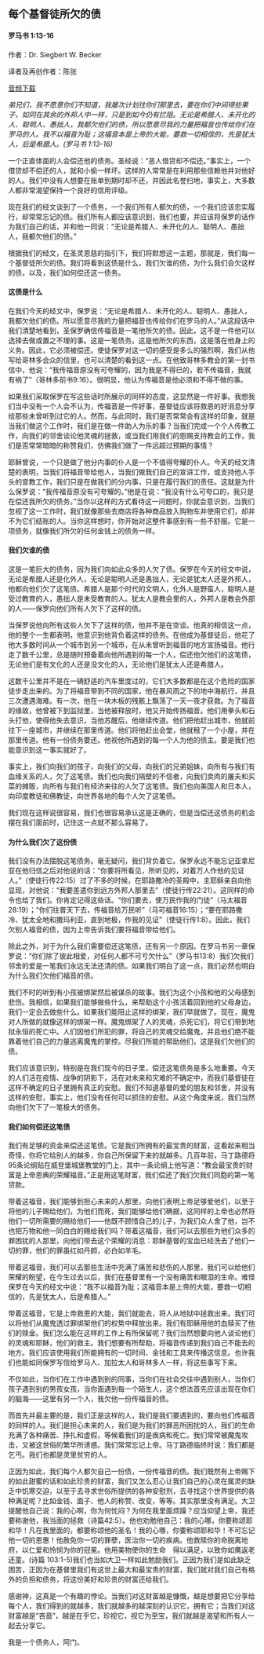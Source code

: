 ﻿## 每个基督徒所欠的债

#### 罗马书 1:13-16

作者：Dr. Siegbert W. Becker

译者及再创作者：陈张

[音频下载](https://link.jscdn.cn/1drv/aHR0cHM6Ly8xZHJ2Lm1zL3UvcyFBaW5LWUhaYVJhLW5sa1lXSTB0QlhxUnlQMWdCP2U9bElEME5h.mp3)  

*弟兄们，我不愿意你们不知道，我屡次计划往你们那里去，要在你们中间得些果子，如同在其余的外邦人中一样，只是到如今仍有拦阻。无论是希腊人、未开化的人、聪明人、愚拙人，我都欠他们的债，所以愿意尽我的力量把福音也传给你们在罗马的人。我不以福音为耻；这福音本是上帝的大能，要救一切相信的，先是犹太人，后是希腊人。(罗马书 1:13-16)*

一个正直体面的人会偿还他的债务。圣经说：“恶人借贷却不偿还。”事实上，一个借贷却不偿还的人，就和小偷一样坏。这样的人常常是在利用那些信赖他并对他好的人。我们中没有人想要在账单到期时却不还，并因此名誉扫地，事实上，大多数人都非常渴望保持一个良好的信用评级。

现在我们的经文谈到了一个债务，一个我们所有人都欠的债，一个我们应该忠实履行，却常常忘记的债。我们所有人都应该意识到，我们也要，并应该将保罗的话作为我们自己的话，并和他一同说：“无论是希腊人、未开化的人、聪明人、愚拙人，我都欠他们的债。”

根据我们的经文，在圣灵恩慈的指引下，我们将默想这一主题，那就是，我们每一个基督徒所欠的债。我们将看到这债是什么，我们欠谁的债，为什么我们会欠这样的债，以及，我们如何偿还这一债务。

#### 这债是什么

在我们今天的经文中，保罗说：“无论是希腊人、未开化的人、聪明人、愚拙人，我都欠他们的债。所以愿意尽我的力量把福音也传给你们在罗马的人。”从这段话中我们清楚地看到，圣保罗确信传福音是一笔他所欠的债。因此，这不是一件他可以选择去做或置之不理的事。这是一笔债务。这是他所欠的东西，这是落在他身上的义务。因此，它必须被偿还。使徒保罗对这一切的感受是多么的强烈啊，我们从他写给哥林多会众的信里，也可以清楚的看到这一点。在他致哥林多教会的第一封书信中，他说：“我传福音原没有可夸耀的，因为我是不得已的，若不传福音，我就有祸了”（哥林多前书9:16）。很明显，他认为传福音是他必须和不得不做的事。

如果我们采取保罗在写这些话时所展示的同样的态度，这显然是一件好事。我想我们当中没有一个人会不认为，传福音是一件好事，基督徒应该将救恩的好消息分享给那些未曾听到过它的人。然而，与此同时，我们是否常常会有这样的印象，就是当我们做这个工作时，我们是在做一件助人为乐的事？当我们完成一个个人传教工作，向我们的邻舍谈论他灵魂的拯救，或当我们用我们的恩赐支持教会的工作，我们是否常常暗暗的称赞我们，仿佛我们做了一件远超过预期的事情？

耶稣曾说，一个只是做了他分内事的仆人是一个不值得夸耀的仆人。今天的经文清楚的表明，当我们将福音带给他人，当我们做我们自己的宣讲工作，或支持他人手头的宣教工作，我们只是在做我们的分内事，只是在履行我们的责任。这就是为什么保罗说：“我传福音原没有可夸耀的。”他是在说：“我没有什么可夸口的，我只是在偿还我所欠的债务。”当你以这样的方式看待这一问题时，你就会意识到，当我们忽视了这一工作时，我们就像那些去商店将各种商品放入购物车并使用它们，却并不为它们结账的人。当你这样想时，你开始对这整件事感到有一些不舒服。它是一项债务，就像我们所欠的任何金钱上的债务一样。

#### 我们欠谁的债

这是一笔巨大的债务，因为我们向如此众多的人欠了债。保罗在今天的经文中说，无论是希腊人还是化外人，无论是聪明人还是愚拙人，无论是犹太人还是外邦人，他都向他们欠了这笔债。希腊人是那个时代的文明人，化外人是野蛮人，聪明人是受过教育的人，愚拙人是未受教育的人。犹太人是教会里的人，外邦人是教会外部的人——保罗向他们所有人欠下了这样的债。

当保罗说他向所有这些人欠下了这样的债，他并不是在空谈。他真的相信这一点，他的整个一生都表明，他意识到他背负着这样的债务。在他成为基督徒后，他花了他大多数时间从一个城市到另一个城市，在从未曾听到福音的地方宣扬福音。他行走了数千公里，总是随时预备着向他所遇到的每一个人，偿还他欠他们的这笔债，无论他们是有文化的人还是没文化的人，无论他们是犹太人还是希腊人。

这数千公里并不是在一辆舒适的汽车里度过的，它们大多数都是在这个危险的国家徒步走出来的。为了将福音带到不同的国家，他在暴风雨之下的地中海航行，并且三次遭遇海难。有一次，他在一块木板的残骸上飘荡了一天一夜才获救。为了福音的缘故，他曾被下到监狱里，当他被释放时，他又开始传扬福音。他们用拳头和石头打他，使得他失去意识，当他苏醒后，他继续传道。他们把他赶出城市，他就前往下一座城市，并继续在那里传道。他们将他赶出会堂，他就租了一个小屋，并在那里传道。他有一份债务要还。他视他所遇到的每一个人为他的债主。要是我们也能意识到这一事实就好了。

事实上，我们向我们的孩子，向我们的父母，向我们的兄弟姐妹，向所有与我们有血缘关系的人，欠了这笔债。我们也向我们隔壁的不信者，向我们卖肉的屠夫和买菜的摊贩，向所有与我们有经济来往的人欠了这笔债。我们也向美国人和日本人，向印度教徒和佛教徒，向世界各地的每个人欠了这笔债。

我们现在这样说很容易，我们也很容易承认这是正确的，但是当偿还这债务的机会摆在我们面前时，记住这一点就不那么容易了。

#### 为什么我们欠了这份债

我们没有办法摆脱这笔债务。毫无疑问，我们背负着它。保罗永远不能忘记亚拿尼亚在他归信之后对他说的话：“你要将所看见，所听见的，对着万人作他的见证人。”（使徒行传22:15）过了不多的时候，在耶路撒冷的圣殿中，主耶稣亲自向他显现，对他说：“我要差遣你到远方外邦人那里去”（使徒行传22:21）。这同样的命令也给了我们。你肯定记得这些话。“你们要去，使万民作我的门徒”（马太福音28:19）；“你们往普天下去，传福音给万民听”（马可福音16:15）；“要在耶路撒冷、犹太全地和撒玛利亚，直到地极，作我的见证”（使徒行传1:8）。因此，我们欠别人福音的债，因为上帝告诉我们要将福音带给他们。

除此之外，对于为什么我们需要偿还这笔债，还有另一个原因。在罗马书另一章保罗说：“你们除了彼此相爱，对任何人都不可亏欠什么”（罗马书13:8）我们欠我们邻舍的爱是一笔我们永远无法还清的债。如果我们明白了这一点，我们必然也明白为什么我们欠他们福音的债。 

我们不时的听到有小孩被绑架然后被谋杀的故事。我们为这个小孩和他的父母感到悲伤。我相信，如果我们能够做些什么，来帮助这个小孩活着回到他的父母身边，我们一定会去做些什么。如果我们能阻止这样的绑架，我们早就做了。现在，魔鬼对人所做的就像这样的绑架一样。魔鬼绑架了人的灵魂，杀死它们，将它们带到地狱永恒的死亡中。人们因他们所犯的罪，将自己的灵魂交给魔鬼，并且他们绝不能靠着他们自己的力量逃离魔鬼的掌控。尽我们所能的帮助他们，这是我们欠他们的债。

我们应该意识到，特别是在我们现今的日子里，偿还这笔债务是多么地重要。今天的人们活在疫情、战争的阴影下，活在对未来和灾难的不确定中，而我们基督徒在这样不确定的日子里拥有真正的安慰。我们不知道基督的爱的朋友和邻舍，并没有这样的安慰，事实上，他们没有任何可以抓住的安慰。从这个角度来说，我们当然向他们欠下了一笔极大的债务。

#### 我们如何偿还这笔债

我们有足够的资金来偿还这笔债。它是我们所拥有的最宝贵的财富，这看起来相当奇怪，你将它给别人的越多，你自己所保留下来的就越多。几百年前，马丁路德将95条论纲贴在威登堡城堡教堂的门上，其中一条论纲上他写道：“教会最宝贵的财富是上帝恩典的荣耀福音。”正是用这笔财富，我们偿还了我们欠我们同胞的第一笔贷款。

带着这福音，我们能够到担心未来的人那里，向他们表明上帝足够爱他们，以至于将他的儿子赐给他们，为他们而死，我们能够给他们确据，这同样的上帝也必然将他们一切所需要的赐给他们——他既不顾惜自己的儿子，为我们众人舍了他，岂不也把万物和他一同白白的赐给我们吗？带着这福音，我们可以去那些为他们众多的罪困扰的人那里，向他们带去这个荣耀的消息：耶稣基督的宝血已经洗去了他们一切的罪，他们的罪虽红如丹颜，必白如羊毛。

带着这福音，我们可以去那些生活中充满了痛苦和悲伤的人那里，我们可以给他们荣耀的盼望，在今生过去以后，我们在基督里有一个没有痛苦和眼泪的生命。难怪保罗在今天的经文中说：“我不以福音为耻；这福音本是上帝的大能，要救一切相信的，先是犹太人，后是希腊人。”

带着这福音，它是上帝救恩的大能，我们就能去，将人从地狱中拯救出来。我们可以将他们从魔鬼透过罪绑架他们的权势中释放出来。我们有耶稣用他的血赎买了他们的赎金。我们怎么能在这样的工作上有所保留呢？我们当然想要向他人谈论他们的灵魂和耶稣，他们的救主。我们想要有所帮助，将福音传递到我们自己不能去的地方。我们应该使用我们所能拥有的一切时间、金钱和工具来传播这信息。也许我们也能如同保罗写信给罗马人、加拉太人和哥林多人一样，将这些事写下来。

不仅如此，当你们在工作中遇到别的同事，当你们在社会交往中遇到别人，当你们孩子遇到别的男孩女孩，当你面遇到每一个陌生人，这个想法首先应该出现在你们的脑海——这里有另一个人，我欠他一份传福音的债。

而首先并最主要的是，我们正是这样的人，我们是我们要遇到的，要向他们传福音的同样的人。我们是担心未来的人，我们是为我们的罪恶所困扰的人，我们的生命充满了各种痛苦、挣扎和虚假，等候着我们的是疾病和死亡。我们常常被魔鬼攻击，又被这世俗的繁华所诱惑。我们常常忘记上帝。马丁路德临终时说：我们都是乞丐。我们也都是灵里贫穷的人。

正因为如此，我们每个人都欠自己一份债，一份传福音的债。我们既然有上帝赐下的如此甜蜜的话和如此珍贵的财富，我们又怎么忍心让我们自己的心灵在属灵的缺乏中饥寒交迫，以至于去寻求世俗所提供的各种安慰剂，去寻找这个世界提供的各种满足呢？比如金钱、面子、他人的称赞、改变，等等。其实那里没有满足。大卫提醒他自己说：我的心啊，你为何忧闷？为何在我里面烦躁？应当仰望上帝，我还要称谢他，我当面的拯救（诗篇42:5）。他也劝勉他自己：我的心哪，你要称颂耶和华！凡在我里面的，都要称颂他的圣名！我的心哪，你要称颂耶和华！不可忘记他一切的恩惠！他赦免你一切的罪孽，医治你一切的疾病。他救赎你的命脱离地府，以仁爱和怜悯为你的冠冕。他用美物使你的生命　得以满足，以致你如鹰返老还童。(诗篇 103:1-5)我们也当如大卫一样如此勉励我们。正因为我们是如此缺乏困苦，正因为在基督里我们有这世上最大和最宝贵的财富，我们就对我们自己有格外的负担和债务，将这份美好和珍贵的财富还给我们。

感谢神，这真是一个有趣的悖论。当我们对这财富越是慷慨，越是想要把它分享给每个人，我们得到的就越多，我们就越多的越深刻的认识它，拥有它；当我们对这财富越是“吝啬”，越是在乎它，珍视它，视它为至宝，我们就越是渴望和所有人一起去分享它。

我是一个债务人，阿门。